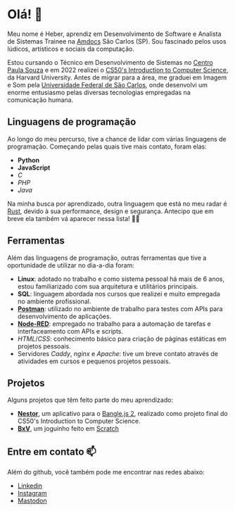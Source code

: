 # Olá! 👋

Meu nome é Heber, aprendiz em Desenvolvimento de Software e Analista de Sistemas Trainee na [Amdocs](https://www.amdocs.com/) São Carlos (SP). Sou fascinado pelos usos lúdicos, artísticos e sociais da computação.

Estou cursando o Técnico em Desenvolvimento de Sistemas no [Centro Paula Souza](https://www.cps.sp.gov.br/) e em 2022 realizei o [CS50's Introduction to Computer Science](https://cs50.harvard.edu/x/2022/), da Harvard University. Antes de migrar para a área, me graduei em Imagem e Som pela [Universidade Federal de São Carlos](https://www.ufscar.br/), onde desenvolvi um enorme entusiasmo pelas diversas tecnologias empregadas na comunicação humana.


## Linguagens de programação

Ao longo do meu percurso, tive a chance de lidar com várias linguagens de programação. Começando pelas quais tive mais contato, foram elas:

- **Python**
- **JavaScript**
- *C*
- *PHP*
- *Java*

Na minha busca por aprendizado, outra linguagem que está no meu radar é [Rust](https://www.rust-lang.org/), devido à sua performance, design e segurança. Antecipo que em breve ela também vá aparecer nessa lista! 🧐📡


## Ferramentas

Além das linguagens de programação, outras ferramentas que tive a oportunidade de utilizar no dia-a-dia foram:

- **Linux**: adotado no trabalho e como sistema pessoal há mais de 6 anos, estou familiarizado com sua arquitetura e utilitários principais.
- **SQL**: linguagem abordada nos cursos que realizei e muito empregada no ambiente profissional.
- **[Postman](https://www.postman.com/)**: utilizado no ambiente de trabalho para testes com APIs para desenvolvimento de aplicações.
- **[Node-RED](https://nodered.org/)**: empregado no trabalho para a automação de tarefas e interfaceamento com APIs e scripts.
- *HTML*/*CSS*: conhecimento básico para criação de páginas estáticas em projetos pessoais.
- Servidores *Caddy*, *nginx* e *Apache*: tive um breve contato através de atividades em cursos e pequenos projetos pessoais.


## Projetos

Alguns projetos que têm feito parte do meu aprendizado:

- **[Nestor](https://gist.github.com/hebinzin/f1b2a7cdf4339a0ab698d5d5142f35eb)**, um aplicativo para o [Bangle.js 2](https://banglejs.com/), realizado como projeto final do CS50's Introduction to Computer Science.
- **[BxV](https://scratch.mit.edu/projects/704338674/)**, um joguinho feito em [Scratch](https://scratch.mit.edu)


## Entre em contato 📫

Além do github, você também pode me encontrar nas redes abaixo:

- [Linkedin](https://linkedin.com/in/hdmj)
- [Instagram](https://instagram.com/hebinzin)
- [Mastodon](https://mastodon.com.br/@hdmj)

